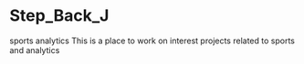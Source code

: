 # Step_Back_J
sports analytics
This is a place to work on interest projects related to sports and analytics
